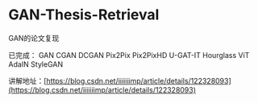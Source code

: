 # GAN-Thesis-Retrieval
GAN的论文复现

已完成：
GAN
CGAN
DCGAN
Pix2Pix
Pix2PixHD
U-GAT-IT
Hourglass
ViT
AdaIN
StyleGAN

讲解地址：[https://blog.csdn.net/iiiiiiimp/article/details/122328093](https://blog.csdn.net/iiiiiiimp/article/details/122328093)
